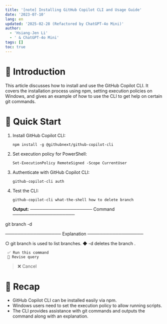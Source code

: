 ```yaml
---
title: '[note] Installing GitHub Copilot CLI and Usage Guide'
date: '2023-07-10'
lang: en
updated: '2025-02-28 (Refactored by ChatGPT-4o Mini)'
author:
  - 'Hsiang-Jen Li'
  - ' & ChatGPT-4o Mini'
tags: []
toc: true
---
```


# 📌 Introduction
This article discusses how to install and use the GitHub Copilot CLI. It covers the installation process using npm, setting execution policies on Windows, and gives an example of how to use the CLI to get help on certain git commands.
<!-- more -->

# 🚀 Quick Start
1. Install GitHub Copilot CLI:
   ```shell
   npm install -g @githubnext/github-copilot-cli
   ```
2. Set execution policy for PowerShell:
   ```shell
   Set-ExecutionPolicy RemoteSigned -Scope CurrentUser
   ```
3. Authenticate with GitHub Copilot CLI:
   ```shell
   github-copilot-cli auth
   ```
4. Test the CLI:
   ```shell
   github-copilot-cli what-the-shell how to delete branch
   ```
   **Output:**
   ──────────────────── Command ────────────────────
   
git branch -d <branch>
   
   ────────────────── Explanation ──────────────────
   
   ○ git branch is used to list branches.
     ◆ -d <branch> deletes the branch <branch>.
   
     ✅ Run this command
     📝 Revise query
   > ❌ Cancel

# 🔁 Recap
- GitHub Copilot CLI can be installed easily via npm.
- Windows users need to set the execution policy to allow running scripts.
- The CLI provides assistance with git commands and outputs the command along with an explanation.
